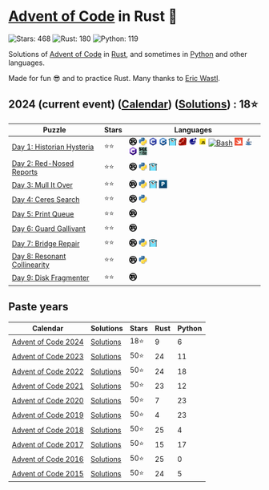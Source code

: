 # [Advent of Code](https://adventofcode.com) in Rust 🦀

![Stars: 468](https://img.shields.io/badge/Stars-468⭐-blue)
![Rust: 180](https://img.shields.io/badge/Rust-180-cyan?logo=Rust)
![Python: 119](https://img.shields.io/badge/Python-119-cyan?logo=Python)

Solutions of [Advent of Code](https://adventofcode.com/) in [Rust](https://www.rust-lang.org), and sometimes in [Python](https://www.python.org/) and other languages.

Made for fun 😎 and to practice Rust. Many thanks to [Eric Wastl](https://twitter.com/ericwastl).

## 2024 (current event) ([Calendar](https://adventofcode.com/2024)) ([Solutions](2024/)) : 18⭐

Puzzle                                                              | Stars | Languages
------------------------------------------------------------------- | ----- | -----------
[Day 1: Historian Hysteria](https://adventofcode.com/2024/day/1)    | ⭐⭐  | [![Rust](./scripts/assets/rust.png)](./2024/day1/day1.rs) [![Python](./scripts/assets/python.png)](./2024/day1/day1.py) [![C](./scripts/assets/c.png)](./2024/day1/day1.c) [![C++](./scripts/assets/cpp.png)](./2024/day1/day1.cpp) [![Go](./scripts/assets/go.png)](./2024/day1/day1.go) [![Ruby](./scripts/assets/ruby.png)](./2024/day1/day1.rb) [![Lua](./scripts/assets/lua.png)](./2024/day1/day1.lua) [![JS](./scripts/assets/javascript.png)](./2024/day1/day1.js) [![Bash](./scripts/assets/bash.png)](./2024/day1/day1.sh) [![Swift](./scripts/assets/swift.png)](./2024/day1/day1.swift) [![Java](./scripts/assets/java.png)](./2024/day1/day1.java) [![C#](./scripts/assets/csharp.png)](./2024/day1/day1.cs) [![SQLite](./scripts/assets/sqlite.png)](./2024/day1/day1.sql)
[Day 2: Red-Nosed Reports](https://adventofcode.com/2024/day/2)     | ⭐⭐  | [![Rust](./scripts/assets/rust.png)](./2024/day2/day2.rs) [![Python](./scripts/assets/python.png)](./2024/day2/day2.py) [![Go](./scripts/assets/go.png)](./2024/day2/day2.go)
[Day 3: Mull It Over](https://adventofcode.com/2024/day/3)          | ⭐⭐  | [![Rust](./scripts/assets/rust.png)](./2024/day3/day3.rs) [![Python](./scripts/assets/python.png)](./2024/day3/day3.py) [![Go](./scripts/assets/go.png)](./2024/day3/day3.go) [![Perl](./scripts/assets/perl.png)](./2024/day3/day3.pl)
[Day 4: Ceres Search](https://adventofcode.com/2024/day/4)          | ⭐⭐  | [![Rust](./scripts/assets/rust.png)](./2024/day4/day4.rs) [![Python](./scripts/assets/python.png)](./2024/day4/day4.py)
[Day 5: Print Queue](https://adventofcode.com/2024/day/5)           | ⭐⭐  | [![Rust](./scripts/assets/rust.png)](./2024/day5/day5.rs)
[Day 6: Guard Gallivant](https://adventofcode.com/2024/day/6)       | ⭐⭐  | [![Rust](./scripts/assets/rust.png)](./2024/day6/day6.rs)
[Day 7: Bridge Repair](https://adventofcode.com/2024/day/7)         | ⭐⭐  | [![Rust](./scripts/assets/rust.png)](./2024/day7/day7.rs) [![Python](./scripts/assets/python.png)](./2024/day7/day7.py) [![Go](./scripts/assets/go.png)](./2024/day7/day7.go)
[Day 8: Resonant Collinearity](https://adventofcode.com/2024/day/8) | ⭐⭐  | [![Rust](./scripts/assets/rust.png)](./2024/day8/day8.rs) [![Python](./scripts/assets/python.png)](./2024/day8/day8.py)
[Day 9: Disk Fragmenter](https://adventofcode.com/2024/day/9)       | ⭐⭐  | [![Rust](./scripts/assets/rust.png)](./2024/day9/day9.rs)

## Paste years

Calendar | Solutions | Stars | Rust | Python
-------- | --------- | ----- | ---- | ------
[Advent of Code 2024](https://adventofcode.com/2024) | [Solutions](2024/README.md) |  18⭐ |   9 |   6
[Advent of Code 2023](https://adventofcode.com/2023) | [Solutions](2023/README.md) |  50⭐ |  24 |  11
[Advent of Code 2022](https://adventofcode.com/2022) | [Solutions](2022/README.md) |  50⭐ |  24 |  18
[Advent of Code 2021](https://adventofcode.com/2021) | [Solutions](2021/README.md) |  50⭐ |  23 |  12
[Advent of Code 2020](https://adventofcode.com/2020) | [Solutions](2020/README.md) |  50⭐ |   7 |  23
[Advent of Code 2019](https://adventofcode.com/2019) | [Solutions](2019/README.md) |  50⭐ |   4 |  23
[Advent of Code 2018](https://adventofcode.com/2018) | [Solutions](2018/README.md) |  50⭐ |  25 |   4
[Advent of Code 2017](https://adventofcode.com/2017) | [Solutions](2017/README.md) |  50⭐ |  15 |  17
[Advent of Code 2016](https://adventofcode.com/2016) | [Solutions](2016/README.md) |  50⭐ |  25 |   0
[Advent of Code 2015](https://adventofcode.com/2015) | [Solutions](2015/README.md) |  50⭐ |  24 |   5
